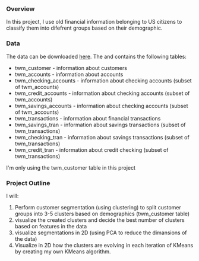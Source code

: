 
### Overview
In this project, I use old financial information belonging to US citizens to classify them into difefrent groups based on their demographic.


### Data
The data can be downloaded [here](https://drive.google.com/file/d/1zAjnf936aHkwVCq_BmA47p4lpRjyRzMf/view?usp=sharing). The and contains the following tables:

- twm_customer - information about customers
- twm_accounts - information about accounts
- twm_checking_accounts - information about checking accounts (subset of twm_accounts)
- twm_credit_accounts - information about checking accounts (subset of twm_accounts)
- twm_savings_accounts - information about checking accounts (subset of twm_accounts)
- twm_transactions - information about financial transactions
- twm_savings_tran - information about savings transactions (subset of twm_transactions)
- twm_checking_tran - information about savings transactions (subset of twm_transactions)
- twm_credit_tran - information about credit checking (subset of twm_transactions)


 I'm only using the twm_customer table in this project

### Project Outline

I will:
1. Perform customer segmentation (using clustering) to split customer groups into 3-5 clusters based on demographics (twm_customer table)
2. visualize the created clusters and decide the best number of clusters based on features in the data
3. visualize segmentations in 2D (using PCA to reduce the dimansions of the data)
4. Visualize in 2D how the clusters are evolving in each iteration of KMeans by creating my own KMeans algorithm.
